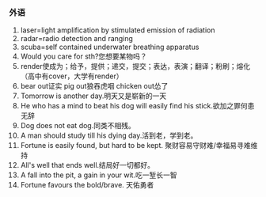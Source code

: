 ### 外语

1. laser=light amplification by stimulated emission of radiation
2. radar=radio detection and ranging
3. scuba=self contained underwater breathing apparatus
4. Would you care for sth?您想要某物吗？
5. render使成为；给予，提供；递交，提交；表达，表演；翻译；粉刷；熔化（高中有cover，大学有render）
6. bear out证实 pig out狼吞虎咽 chicken out怂了
7. Tomorrow is another day.明天又是崭新的一天
8. He who has a mind to beat his dog will easily find his stick.欲加之罪何患无辞
9. Dog does not eat dog.同类不相残。
10. A man should study till his dying day.活到老，学到老。
11. Fortune is easily found, but hard to be kept. 聚财容易守财难/幸福易寻难维持 
12. All's well that ends well.结局好一切都好。
13. A fall into the pit, a gain in your wit.吃一堑长一智
14. Fortune favours the bold/brave. 天佑勇者
